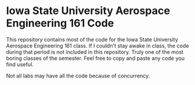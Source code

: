 # Iowa State University Aerospace Engineering 161 Code

This repository contains most of the code for the Iowa State University Aerospace Engineering 161 class. If I couldn't stay awake in class, the code during that period is not included in this repository. Truly one of the most boring classes of the semester. Feel free to copy and paste any code you find useful.

Not all labs may have all the code because of concurrency.
